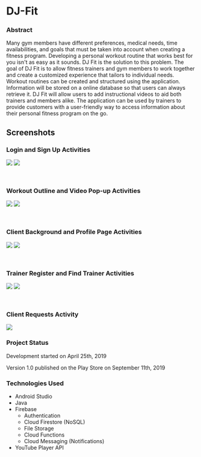 # DJ-Fit

### Abstract
Many gym members have different preferences, medical needs, time availabilities, and goals that must be taken into account when creating
a fitness program. Developing a personal workout routine that works best for you isn't as easy as it sounds. DJ Fit is the solution to 
this problem. The goal of DJ Fit is to allow fitness trainers and gym members to work together and create a customized experience that
tailors to individual needs. Workout routines can be created and structured using the application. Information will be stored on
a online database so that users can always retrieve it. DJ Fit will allow users to add instructional videos to aid both trainers and members alike. The application can be used by trainers to provide customers with a user-friendly way to access information about their personal fitness program on the go.

## Screenshots
  
### Login and Sign Up Activities

<p align="left">
  <img width="..." height="..." src="https://raw.githubusercontent.com/MatthewCookUNR/DJ-FIT/master/screenshots/loginImage.jpg">
   <img width="..." height="..." src="https://raw.githubusercontent.com/MatthewCookUNR/DJ-FIT/master/screenshots/SignupImage.jpg">
</p>
<p align="left">
<br />
    
### Workout Outline and Video Pop-up Activities
<p align="left">
    <img width="..." height="..." src="https://raw.githubusercontent.com/MatthewCookUNR/DJ-FIT/master/screenshots/workoutOutlineImage.jpg">
    <img width="..." height="..." src="https://raw.githubusercontent.com/MatthewCookUNR/DJ-FIT/master/screenshots/videoPopImage.jpg">
</p>
<p align="left">
<br />
  
### Client Background and Profile Page Activities
<p align="left">
  <img width="..." height="..." src="https://raw.githubusercontent.com/MatthewCookUNR/DJ-FIT/master/screenshots/backgroundImage.jpg">
  <img width="..." height="..." src="https://raw.githubusercontent.com/MatthewCookUNR/DJ-FIT/master/screenshots/profilePageImage.jpg">
</p>
<p align="left">
<br />
  
### Trainer Register and Find Trainer Activities

<p align="left">
  <img width="..." height="..." src="https://raw.githubusercontent.com/MatthewCookUNR/DJ-FIT/master/screenshots/trainerInfoImage.jpg">
  <img width="..." height="..." src="https://raw.githubusercontent.com/MatthewCookUNR/DJ-FIT/master/screenshots/findTrainerImage.jpg">
</p>
<p align="left">
<br />
  
### Client Requests Activity

  <p align="left">
  <img width="..." height="..." src="https://raw.githubusercontent.com/MatthewCookUNR/DJ-FIT/master/screenshots/clientRequestsImage.jpg">
</p>
  <p align="left">

### Project Status
Development started on April 25th, 2019

Version 1.0 published on the Play Store on September 11th, 2019

### Technologies Used
- Android Studio
- Java
- Firebase
  - Authentication
  - Cloud Firestore (NoSQL)
  - File Storage
  - Cloud Functions
  - Cloud Messaging (Notifications)
- YouTube Player API
